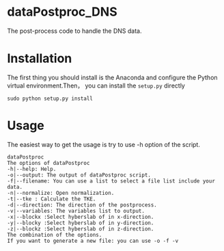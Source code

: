 # dataPostproc_DNS
The post-process code to handle the DNS data.
# Installation
The first thing you should install is the Anaconda and configure the Python virtual environment.Then， you can install the `setup.py`  directly
```
sudo python setup.py install 
```

# Usage
The easiest way to get the usage is try to use -h option of the script.

```
dataPostproc  
The options of dataPostproc   
-h|--help: Help.  
-o|--output: The output of dataPostproc script.  
-f|--filename: You can use a list to select a file list include your data.  
-n|--normalize: Open normalization.  
-t|--tke : Calculate the TKE.  
-d|--direction: The direction of the postprocess.  
-v|--variables: The variables list to output.  
-x|--blockx :Select hyberslab of in x-direction.  
-y|--blocky :Select hyberslab of in y-direction.  
-z|--blockz :Select hyberslab of in z-direction.  
The combination of the options.  
If you want to generate a new file: you can use -o -f -v  
```
